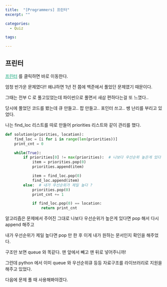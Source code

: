 ```yaml
---
title:  "[Programmers] 프린터"
excerpt: ""

categories:
  - Quiz

tags:

---
```


## 프린터

<a href="https://programmers.co.kr/learn/courses/30/lessons/42587" style="color:#0FA678" target="_blank">프린터</a> 를 클릭하면 바로 이동한다.

엄청 반가운 문제였다!! 왜냐하면 1년 전 쯤에 백준에서 풀었던 문제였기 때문이다.

그때는 전부 C 로 풀고있었는데 파이썬으로 풀면서 새삼 편하다는걸 또 느꼈다..

당시에 풀었던 코드를 봤는데 큐 만들고.. 팝 만들고.. 포인터 쓰고.. 쌩 난리를 부리고 있었다.

나는 find_loc 리스트를 따로 만들어 priorities 리스트와 같이 관리를 했다.

```python
def solution(priorities, location):
    find_loc = [i for i in range(len(priorities))]
    print_cnt = 0

    while(True):
        if priorities[0] != max(priorities):  # 나보다 우선순위 높은게 있다 ?
            item = priorities.pop(0)
            priorities.append(item)

            item = find_loc.pop(0)
            find_loc.append(item)
        else:  # 내가 우선순위가 제일 높다 ?
            priorities.pop(0)
            print_cnt += 1

            if find_loc.pop(0) == location:
                return print_cnt
```

알고리즘은 문제에서 주어진 그대로 나보다 우선순위가 높은게 있다면 pop 해서 다시 append 해주고

내가 우선순위가 제일 높다면 pop 만 한 후 이게 내가 원하는 문서인지 확인을 해주었다.

구조만 보면 queue 와 똑같다. 맨 앞에서 빼고 맨 뒤로 넣어주니까!

그런데 python 에서 이미 queue 와 우선순위큐 등등 자료구조를 라이브러리로 지원을 해주고 있었다.

다음에 문제 풀 때 사용해봐야겠다.